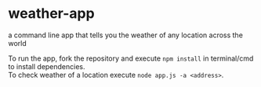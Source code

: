 # weather-app
a command line app that tells you the weather of any location across the world

To run the app, fork the repository and execute `npm install` in terminal/cmd to install dependencies.  
To check weather of a location execute `node app.js -a <address>`.
